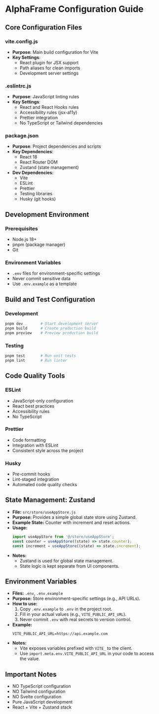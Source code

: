# AlphaFrame Configuration Guide

## Core Configuration Files

### vite.config.js
- **Purpose**: Main build configuration for Vite
- **Key Settings**:
  - React plugin for JSX support
  - Path aliases for clean imports
  - Development server settings

### .eslintrc.js
- **Purpose**: JavaScript linting rules
- **Key Settings**:
  - React and React Hooks rules
  - Accessibility rules (jsx-a11y)
  - Prettier integration
  - No TypeScript or Tailwind dependencies

### package.json
- **Purpose**: Project dependencies and scripts
- **Key Dependencies**:
  - React 18
  - React Router DOM
  - Zustand (state management)
- **Dev Dependencies**:
  - Vite
  - ESLint
  - Prettier
  - Testing libraries
  - Husky (git hooks)

## Development Environment

### Prerequisites
- Node.js 18+
- pnpm (package manager)
- Git

### Environment Variables
- `.env` files for environment-specific settings
- Never commit sensitive data
- Use `.env.example` as a template

## Build and Test Configuration

### Development
```bash
pnpm dev        # Start development server
pnpm build      # Create production build
pnpm preview    # Preview production build
```

### Testing
```bash
pnpm test       # Run unit tests
pnpm lint       # Run linter
```

## Code Quality Tools

### ESLint
- JavaScript-only configuration
- React best practices
- Accessibility rules
- No TypeScript

### Prettier
- Code formatting
- Integration with ESLint
- Consistent style across the project

### Husky
- Pre-commit hooks
- Lint-staged integration
- Automated code quality checks

## State Management: Zustand

- **File:** `src/store/useAppStore.js`
- **Purpose:** Provides a simple global state store using Zustand.
- **Example State:** Counter with increment and reset actions.
- **Usage:**
  ```js
  import useAppStore from '@/store/useAppStore';
  const counter = useAppStore((state) => state.counter);
  const increment = useAppStore((state) => state.increment);
  ```
- **Notes:**
  - Zustand is used for global state management.
  - State logic is kept separate from UI components.

## Environment Variables

- **Files:** `.env`, `.env.example`
- **Purpose:** Store environment-specific settings (e.g., API URLs).
- **How to use:**
  1. Copy `.env.example` to `.env` in the project root.
  2. Fill in your actual values (e.g., `VITE_PUBLIC_API_URL`).
  3. Never commit `.env` with real secrets to version control.
- **Example:**
  ```env
  VITE_PUBLIC_API_URL=https://api.example.com
  ```
- **Notes:**
  - Vite exposes variables prefixed with `VITE_` to the client.
  - Use `import.meta.env.VITE_PUBLIC_API_URL` in your code to access the value.

## Important Notes
- NO TypeScript configuration
- NO Tailwind configuration
- NO Svelte configuration
- Pure JavaScript development
- React + Vite + Zustand stack 